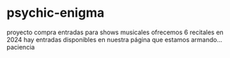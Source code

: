 # psychic-enigma
proyecto compra entradas para shows musicales
ofrecemos 6 recitales en 2024
hay entradas disponibles en nuestra página que estamos armando... paciencia
